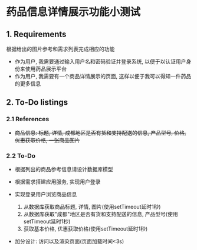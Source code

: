 # 药品信息详情展示功能小测试
## 1. Requirements
根据给出的图片参考和需求列表完成相应的功能
* 作为用户, 我需要通过输入用户名和密码验证并登录系统, 以便于以认证用户身份来使用药品展示平台
* 作为用户, 我需要有一个商品详情展示的页面, 这样以便于我可以得知一件药品的更多信息
## 2. To-Do listings
### 2.1 References
* ~~商品信息: 标题, 详情, 成都地区是否有货和支持配送的信息, 产品型号, 价格, 优惠获取价格, 一张商品图片~~

### 2.2 To-Do
* 根据列出的商品参考信息请设计数据库模型
* 根据需求搭建应用服务, 实现用户登录
* 实现登录用户浏览商品信息
  1. 从数据库获取商品标题, 详情, 图片(使用setTimeout延时1秒)
  2. 从数据库获取"成都"地区是否有货和支持配送的信息, 产品型号(使用setTimeout延时1秒)
  3. 获取基本价格, 优惠获取价格(使用setTimeout延时1秒)
  
* 加分设计: 访问以及渲染页面(页面加载时间<3s) 

